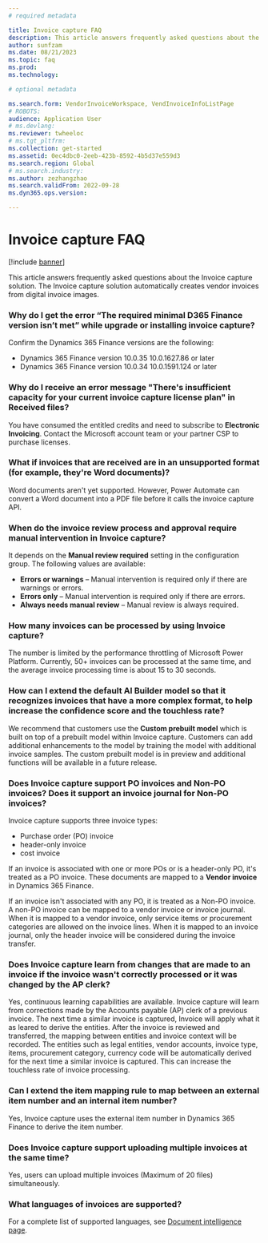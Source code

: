```yaml
---
# required metadata

title: Invoice capture FAQ
description: This article answers frequently asked questions about the Invoice capture solution.
author: sunfzam
ms.date: 08/21/2023
ms.topic: faq
ms.prod: 
ms.technology: 

# optional metadata

ms.search.form: VendorInvoiceWorkspace, VendInvoiceInfoListPage
# ROBOTS: 
audience: Application User
# ms.devlang: 
ms.reviewer: twheeloc
# ms.tgt_pltfrm: 
ms.collection: get-started
ms.assetid: 0ec4dbc0-2eeb-423b-8592-4b5d37e559d3
ms.search.region: Global
# ms.search.industry: 
ms.author: zezhangzhao
ms.search.validFrom: 2022-09-28
ms.dyn365.ops.version: 

---
```


# Invoice capture FAQ

[!include [banner](../includes/banner.md)]

This article answers frequently asked questions about the Invoice capture solution. The Invoice capture solution automatically creates vendor invoices from digital invoice images.

### Why do I get the error “The required minimal D365 Finance version isn’t met” while upgrade or installing invoice capture? 
Confirm the Dynamics 365 Finance versions are the following:  
- Dynamics 365 Finance version 10.0.35 10.0.1627.86 or later 
- Dynamics 365 Finance version 10.0.34 10.0.1591.124 or later


### Why do I receive an error message "There's insufficient capacity for your current invoice capture license plan" in Received files? 
You have consumed the entitled credits and need to subscribe to **Electronic Invoicing**. Contact the Microsoft account team or your partner CSP to purchase licenses.  

### What if invoices that are received are in an unsupported format (for example, they're Word documents)?

Word documents aren't yet supported. However, Power Automate can convert a Word document into a PDF file before it calls the invoice capture API.

### When do the invoice review process and approval require manual intervention in Invoice capture?

It depends on the **Manual review required** setting in the configuration group. The following values are available:

- **Errors or warnings** – Manual intervention is required only if there are warnings or errors.
- **Errors only** – Manual intervention is required only if there are errors.
- **Always needs manual review** – Manual review is always required.

### How many invoices can be processed by using Invoice capture?

The number is limited by the performance throttling of Microsoft Power Platform. Currently, 50+ invoices can be processed at the same time, and the average invoice processing time is about 15 to 30 seconds.

### How can I extend the default AI Builder model so that it recognizes invoices that have a more complex format, to help increase the confidence score and the touchless rate?

We recommend that customers use the **Custom prebuilt model** which is built on top of a prebuilt model within Invoice capture. Customers can add additional enhancements to the model by training the model with additional invoice samples. The custom prebuilt model is in preview and additional functions will be available in a future release.  

### Does Invoice capture support PO invoices and Non-PO invoices? Does it support an invoice journal for Non-PO invoices?

Invoice capture supports three invoice types:
 - Purchase order (PO) invoice
 - header-only invoice
 - cost invoice

If an invoice is associated with one or more POs or is a header-only PO, it's treated as a PO invoice. These documents are mapped to a **Vendor invoice** in Dynamics 365 Finance.  

If an invoice isn't associated with any PO, it is treated as a Non-PO invoice. A non-PO invoice can be mapped to a vendor invoice or invoice journal. When it is mapped to a vendor invoice, only service items or procurement categories are allowed on the invoice lines. When it is mapped to an invoice journal, only the header invoice will be considered during the invoice transfer.  

### Does Invoice capture learn from changes that are made to an invoice if the invoice wasn't correctly processed or it was changed by the AP clerk?

Yes, continuous learning capabilities are available. Invoice capture will learn from corrections made by the Accounts payable (AP) clerk of a previous invoice. The next time a similar invoice is captured, Invoice will apply what it as leared to derive the entities. After the invoice is reviewed and transferred, the mapping between entities and invoice context will be recorded. The entities such as legal entities, vendor accounts, invoice type, items, procurement category, currency code will be automatically derived for the next time a similar invoice is captured. This can increase the touchless rate of invoice processing. 

### Can I extend the item mapping rule to map between an external item number and an internal item number?

Yes, Invoice capture uses the external item number in Dynamics 365 Finance to derive the item number.  

### Does Invoice capture support uploading multiple invoices at the same time?

Yes, users can upload multiple invoices (Maximum of 20 files) simultaneously.  

### What languages of invoices are supported?

For a complete list of supported languages, see [Document intelligence page](/azure/ai-services/document-intelligence/concept-invoice?view=doc-intel-3.1.0#supported-languages-and-locales).
